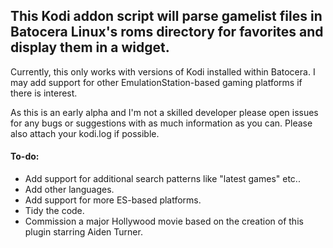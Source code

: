 This Kodi addon script will parse gamelist files in Batocera Linux's roms directory for favorites and display them in a widget.
---
Currently, this only works with versions of Kodi installed within Batocera. I may add support for other EmulationStation-based gaming platforms if there is interest.

As this is an early alpha and I'm not a skilled developer please open issues for any bugs or suggestions with as much information as you can. Please also attach your kodi.log if possible.

#### To-do:

- Add support for additional search patterns like "latest games" etc..
- Add other languages.
- Add support for more ES-based platforms.
- Tidy the code.
- Commission a major Hollywood movie based on the creation of this plugin starring Aiden Turner.